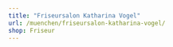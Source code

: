 ```yaml
---
title: "Friseursalon Katharina Vogel"
url: /muenchen/friseursalon-katharina-vogel/
shop: Friseur
---
```

